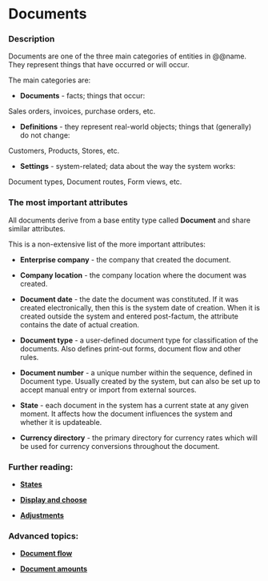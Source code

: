 # Documents


### Description
Documents are one of the three main categories of entities in @@name. They represent things that have occurred or will occur.

The main categories are:

- **Documents** - facts; things that occur:

Sales orders, invoices, purchase orders, etc.

- **Definitions** - they represent real-world objects; things that (generally) do not change:

Customers, Products, Stores, etc.

- **Settings** - system-related; data about the way the system works:

Document types, Document routes, Form views, etc.

### The most important attributes

All documents derive from a base entity type called **Document** and share similar attributes.

This is a non-extensive list of the more important attributes:

- **Enterprise company** - the company that created the document.

- **Company location** - the company location where the document was created.

- **Document date** - the date the document was constituted. If it was created electronically, then this is the system date of creation. When it is created outside the system and entered post-factum, the attribute contains the date of actual creation.

- **Document type** - a user-defined document type for classification of the documents. Also defines print-out forms, document flow and other rules.

- **Document number** - a unique number within the sequence, defined in Document type. Usually created by the system, but can also be set up to accept manual entry or import from external sources.

- **State** - each document in the system has a current state at any given moment. It affects how the document influences the system and whether it is updateable.

- **Currency directory** - the primary directory for currency rates which will be used for currency conversions throughout the document. 


### Further reading:

- **[States](states.md)**

- **[Display and choose](display.md)**

- **[Adjustments](adjustments.md)**

### Advanced topics:

- **[Document flow](../advanced/document-flow/index.md)**

- **[Document amounts](../advanced/document-amounts/index.md)**


